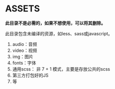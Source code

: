 # ASSETS

**此目录不是必需的，如果不想使用，可以将其删除。**

此目录包含未编译的资源，如less、sass或javascript。

1. audio：音频
2. video：视频
3. img：图片
4. fonts：字体
5. 通用scss： 非 7 + 1 模式，主要是存放公共的scss
6. 第三方打包好的JS
7. 等